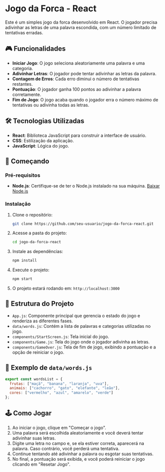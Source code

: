 # Jogo da Forca - React

Este é um simples jogo da forca desenvolvido em React. O jogador precisa adivinhar as letras de uma palavra escondida, com um número limitado de tentativas erradas.

## 🎮 Funcionalidades

- **Iniciar Jogo**: O jogo seleciona aleatoriamente uma palavra e uma categoria.
- **Adivinhar Letras**: O jogador pode tentar adivinhar as letras da palavra.
- **Contagem de Erros**: Cada erro diminui o número de tentativas restantes.
- **Pontuação**: O jogador ganha 100 pontos ao adivinhar a palavra corretamente.
- **Fim de Jogo**: O jogo acaba quando o jogador erra o número máximo de tentativas ou adivinha todas as letras.

## 🛠️ Tecnologias Utilizadas

- **React**: Biblioteca JavaScript para construir a interface de usuário.
- **CSS**: Estilização da aplicação.
- **JavaScript**: Lógica do jogo.

## 🚀 Começando

### Pré-requisitos

- **Node.js**: Certifique-se de ter o Node.js instalado na sua máquina. [Baixar Node.js](https://nodejs.org/)

### Instalação

1. Clone o repositório:

    ```bash
    git clone https://github.com/seu-usuario/jogo-da-forca-react.git
    ```

2. Acesse a pasta do projeto:

    ```bash
    cd jogo-da-forca-react
    ```

3. Instale as dependências:

    ```bash
    npm install
    ```

4. Execute o projeto:

    ```bash
    npm start
    ```

5. O projeto estará rodando em: `http://localhost:3000`

## 📝 Estrutura do Projeto

- `App.js`: Componente principal que gerencia o estado do jogo e renderiza as diferentes fases.
- `data/words.js`: Contém a lista de palavras e categorias utilizadas no jogo.
- `components/StartScreen.js`: Tela inicial do jogo.
- `components/Game.js`: Tela do jogo onde o jogador adivinha as letras.
- `components/GameOver.js`: Tela de fim de jogo, exibindo a pontuação e a opção de reiniciar o jogo.

## 📂 Exemplo de `data/words.js`

```js
export const wordsList = {
  frutas: ["maçã", "banana", "laranja", "uva"],
  animais: ["cachorro", "gato", "elefante", "leão"],
  cores: ["vermelho", "azul", "amarelo", "verde"]
};
```

## 🕹️ Como Jogar

1. Ao iniciar o jogo, clique em "Começar o jogo".
2. Uma palavra será escolhida aleatoriamente e você deverá tentar adivinhar suas letras.
3. Digite uma letra no campo e, se ela estiver correta, aparecerá na palavra. Caso contrário, você perderá uma tentativa.
4. Continue tentando até adivinhar a palavra ou esgotar suas tentativas.
5. No final, a pontuação será exibida, e você poderá reiniciar o jogo clicando em "Resetar Jogo".

